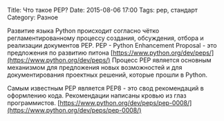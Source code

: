 Title: Что такое PEP?
Date: 2015-08-06 17:00
Tags: pep, стандарт
Category: Разное



Развитие языка Python происходит согласно чётко регламентированному процессу создания, обсуждения, отбора и реализации документов PEP.
PEP - Python Enhancement Proposal - это предложения по развитию питона
[https://www.python.org/dev/peps/](https://www.python.org/dev/peps/)
Процесс PEP является основным механизмом для предложения новых возможностей и для документирования проектных решений, которые прошли в Python.

Самым известным PEP является PEP8 - это свод рекомендаций в оформлению кода. Рекомендации написаны кровью из глаз программистов.
[https://www.python.org/dev/peps/pep-0008/](https://www.python.org/dev/peps/pep-0008/)